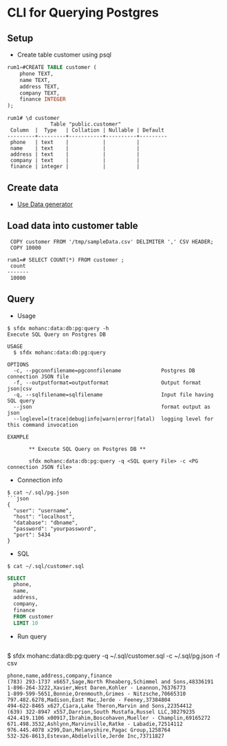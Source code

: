# CLI for Querying Postgres 

## Setup

- Create table customer using psql

```sql
rum1=#CREATE TABLE customer ( 
    phone TEXT, 
    name TEXT, 
    address TEXT, 
    company TEXT, 
    finance INTEGER
);

```

```
rum1# \d customer 
              Table "public.customer"
 Column  |  Type   | Collation | Nullable | Default 
---------+---------+-----------+----------+---------
 phone   | text    |           |          | 
 name    | text    |           |          | 
 address | text    |           |          | 
 company | text    |           |          | 
 finance | integer |           |          | 
```

## Create data 
- [Use Data generator](https://github.com/mohan-chinnappan-n/cli-dx/blob/master/data-util.md#eaload)

## Load data into customer table 
```
 COPY customer FROM '/tmp/sampleData.csv' DELIMITER ',' CSV HEADER;
 COPY 10000

```

```
rum1=# SELECT COUNT(*) FROM customer ;
 count 
-------
 10000
```

## Query
- Usage
```
$ sfdx mohanc:data:db:pg:query -h
Execute SQL Query on Postgres DB

USAGE
  $ sfdx mohanc:data:db:pg:query

OPTIONS
  -c, --pgconnfilename=pgconnfilename             Postgres DB connection JSON file
  -f, --outputformat=outputformat                 Output format json|csv
  -q, --sqlfilename=sqlfilename                   Input file having SQL query
  --json                                          format output as json
  --loglevel=(trace|debug|info|warn|error|fatal)  logging level for this command invocation

EXAMPLE

       ** Execute SQL Query on Postgres DB **

       sfdx mohanc:data:db:pg:query -q <SQL query File> -c <PG connection JSON file> 

```
- Connection info
```
$ cat ~/.sql/pg.json 
```json
{
  "user": "username",
  "host": "localhost",
  "database": "dbname",
  "password": "yourpassword",
  "port": 5434
}
```

- SQL
```
$ cat ~/.sql/customer.sql
```

```sql
SELECT 
  phone,
  name,
  address,
  company,
  finance
  FROM customer 
  LIMIT 10 
```
- Run query
```
```
$ sfdx mohanc:data:db:pg:query -q ~/.sql/customer.sql -c ~/.sql/pg.json -f csv
```
phone,name,address,company,finance
(783) 293-1737 x6657,Sage,North Rheaberg,Schimmel and Sons,48336191
1-896-264-3222,Xavier,West Daren,Kohler - Leannon,76376773
1-899-599-5651,Bonnie,Orenmouth,Grimes - Nitzsche,70665310
797.482.6278,Madison,East Mac,Jerde - Feeney,37384804
494-622-8465 x627,Ciara,Lake Theron,Marvin and Sons,22354412
(639) 322-8947 x557,Darrion,South Mustafa,Russel LLC,30279235
424.419.1106 x00917,Ibrahim,Boscohaven,Mueller - Champlin,69165272
671.498.3532,Ashlynn,Marvinville,Ratke - Labadie,72514112
976.445.4078 x299,Dan,Melanyshire,Pagac Group,1258764
532-326-8613,Estevan,Abdielville,Jerde Inc,73711827
```


